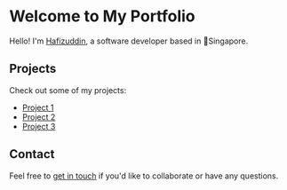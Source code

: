 ---
---

<link rel="stylesheet" href="styles.css">

# Welcome to My Portfolio

Hello! I'm [Hafizuddin](about.md), a software developer based in :round_pushpin:Singapore.

## Projects

Check out some of my projects:

- [Project 1](projects.md#project-1)
- [Project 2](projects.md#project-2)
- [Project 3](projects.md#project-3)

## Contact

Feel free to [get in touch](contact.md) if you'd like to collaborate or have any questions.
